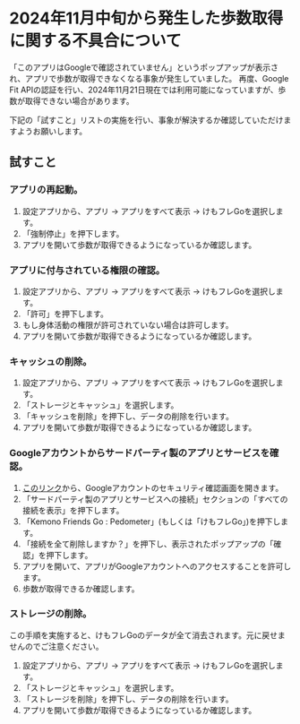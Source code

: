 # 2024年11月中旬から発生した歩数取得に関する不具合について

「このアプリはGoogleで確認されていません」というポップアップが表示され、アプリで歩数が取得できなくなる事象が発生していました。
再度、Google Fit APIの認証を行い、2024年11月21日現在では利用可能になっていますが、歩数が取得できない場合があります。

下記の「試すこと」リストの実施を行い、事象が解決するか確認していただけますようお願いします。

## 試すこと

### アプリの再起動。
1. 設定アプリから、アプリ → アプリをすべて表示 → けもフレGoを選択します。
1. 「強制停止」を押下します。
1. アプリを開いて歩数が取得できるようになっているか確認します。

### アプリに付与されている権限の確認。
1. 設定アプリから、アプリ → アプリをすべて表示 → けもフレGoを選択します。
1. 「許可」を押下します。
1. もし身体活動の権限が許可されていない場合は許可します。
1. アプリを開いて歩数が取得できるようになっているか確認します。

### キャッシュの削除。
1. 設定アプリから、アプリ → アプリをすべて表示 → けもフレGoを選択します。
1. 「ストレージとキャッシュ」を選択します。
1. 「キャッシュを削除」を押下し、データの削除を行います。
1. アプリを開いて歩数が取得できるようになっているか確認します。

### Googleアカウントからサードパーティ製のアプリとサービスを確認。
1. [このリンク](https://myaccount.google.com/security)から、Googleアカウントのセキュリティ確認画面を開きます。
1. 「サードパーティ製のアプリとサービスへの接続」セクションの「すべての接続を表示」を押下します。
1. 「Kemono Friends Go : Pedometer」(もしくは「けもフレGo」)を押下します。
1. 「接続を全て削除しますか？」を押下し、表示されたポップアップの「確認」を押下します。
1. アプリを開いて、アプリがGoogleアカウントへのアクセスすることを許可します。
1. 歩数が取得できるか確認します。

### ストレージの削除。
この手順を実施すると、けもフレGoのデータが全て消去されます。元に戻せませんのでご注意ください。

1. 設定アプリから、アプリ → アプリをすべて表示 → けもフレGoを選択します。
1. 「ストレージとキャッシュ」を選択します。
1. 「ストレージを削除」を押下し、データの削除を行います。
1. アプリを開いて歩数が取得できるようになっているか確認します。